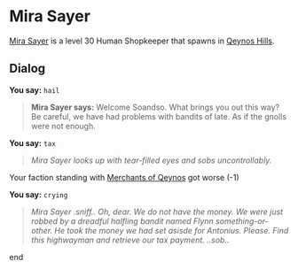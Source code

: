 # Mira Sayer



[Mira Sayer](/npc/4064) is a level 30 Human Shopkeeper that spawns in [Qeynos Hills](/zone/4).



## Dialog


**You say:** `hail`



>**Mira Sayer says:** Welcome Soandso. What brings you out this way? Be careful, we have had problems with bandits of late. As if the gnolls were not enough.

**You say:** `tax`



>*Mira Sayer looks up with tear-filled eyes and sobs uncontrollably.*


Your faction standing with [Merchants of Qeynos](/faction/291) got worse (<span class='text-danger'>-1</span>)

**You say:** `crying`



>*Mira Sayer .sniff.. Oh, dear. We do not have the money. We were just robbed by a dreadful halfling bandit named Flynn something-or-other. He took the money we had set asisde for Antonius. Please. Find this highwayman and retrieve our tax payment. ..sob..*


end